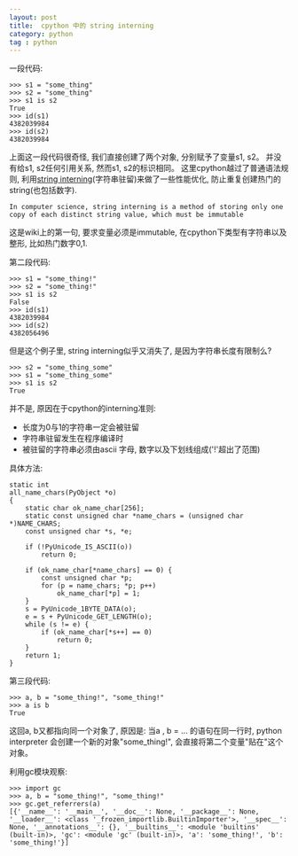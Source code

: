 ```yaml
---
layout: post
title:  cpython 中的 string interning
category: python
tag : python
--- 
```



一段代码:  

```
>>> s1 = "some_thing"
>>> s2 = "some_thing"
>>> s1 is s2
True
>>> id(s1)
4382039984
>>> id(s2)
4382039984
```

上面这一段代码很奇怪, 我们直接创建了两个对象, 分别赋予了变量s1, s2。 并没有给s1, s2任何引用关系, 然而s1, s2的标识相同。 这里cpython越过了普通语法规则, 利用[string interning](https://en.wikipedia.org/wiki/String_interning)(字符串驻留)来做了一些性能优化, 防止重复创建热门的string(也包括数字).  

`In computer science, string interning is a method of storing only one copy of each distinct string value, which must be immutable`  

这是wiki上的第一句, 要求变量必须是immutable, 在cpython下类型有字符串以及整形, 比如热门数字0,1.  

第二段代码:  

```
>>> s1 = "some_thing!"
>>> s2 = "some_thing!"
>>> s1 is s2
False
>>> id(s1)
4382039984
>>> id(s2)
4382056496

```

但是这个例子里, string interning似乎又消失了, 是因为字符串长度有限制么?  

```
>>> s2 = "some_thing_some"
>>> s1 = "some_thing_some"
>>> s1 is s2
True

```

并不是, 原因在于cpython的interning准则:  

* 长度为0与1的字符串一定会被驻留  
* 字符串驻留发生在程序编译时  
* 被驻留的字符串必须由ascii 字母, 数字以及下划线组成('!'超出了范围)  

具体方法:  

```
static int
all_name_chars(PyObject *o)
{
    static char ok_name_char[256];
    static const unsigned char *name_chars = (unsigned char *)NAME_CHARS;
    const unsigned char *s, *e;

    if (!PyUnicode_IS_ASCII(o))
        return 0;

    if (ok_name_char[*name_chars] == 0) {
        const unsigned char *p;
        for (p = name_chars; *p; p++)
            ok_name_char[*p] = 1;
    }
    s = PyUnicode_1BYTE_DATA(o);
    e = s + PyUnicode_GET_LENGTH(o);
    while (s != e) {
        if (ok_name_char[*s++] == 0)
            return 0;
    }
    return 1;
}
```

第三段代码:  

```
>>> a, b = "some_thing!", "some_thing!"
>>> a is b
True

```

这回a, b又都指向同一个对象了, 原因是: 当a , b = ... 的语句在同一行时,  python interpreter 会创建一个新的对象"some_thing!", 会直接将第二个变量"贴在"这个对象。  

利用gc模块观察: 

```
>>> import gc
>>> a, b = "some_thing!", "some_thing!"
>>> gc.get_referrers(a)
[{'__name__': '__main__', '__doc__': None, '__package__': None, '__loader__': <class '_frozen_importlib.BuiltinImporter'>, '__spec__': None, '__annotations__': {}, '__builtins__': <module 'builtins' (built-in)>, 'gc': <module 'gc' (built-in)>, 'a': 'some_thing!', 'b': 'some_thing!'}]

```


